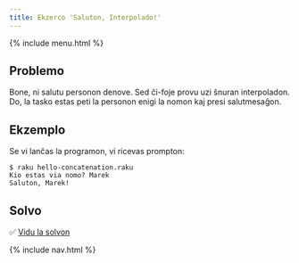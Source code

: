 ```yaml
---
title: Ekzerco 'Saluton, Interpolado!'
---
```


{% include menu.html %}

## Problemo

Bone, ni salutu personon denove. Sed ĉi-foje provu uzi ŝnuran interpoladon. Do, la tasko estas peti la personon enigi la nomon kaj presi salutmesaĝon.

## Ekzemplo

Se vi lanĉas la programon, vi ricevas prompton:

```console
$ raku hello-concatenation.raku
Kio estas via nomo? Marek
Saluton, Marek!
```

## Solvo

✅ [Vidu la solvon](solution)

{% include nav.html %}